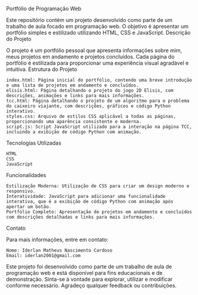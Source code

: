 Portfólio de Programação Web

Este repositório contém um projeto desenvolvido como parte de um trabalho de aula focado em programação web. 
O objetivo é apresentar um portfólio simples e estilizado utilizando HTML, CSS e JavaScript.
Descrição do Projeto

O projeto é um portfólio pessoal que apresenta informações sobre mim, meus projetos em andamento e projetos concluídos. 
Cada página do portfólio é estilizada para proporcionar uma experiência visual agradável e intuitiva.
Estrutura do Projeto

    index.html: Página inicial do portfólio, contendo uma breve introdução e uma lista de projetos em andamento e concluídos.
    elisis.html: Página detalhando o projeto do jogo 2D Elisis, com descrições, animações e links para mais informações.
    tcc.html: Página detalhando o projeto de um algoritmo para o problema do caixeiro viajante, com descrições, gráficos e código Python interativo.
    styles.css: Arquivo de estilos CSS aplicável a todas as páginas, proporcionando uma aparência consistente e moderna.
    script.js: Script JavaScript utilizado para a interação na página TCC, incluindo a exibição de código Python com animação.

Tecnologias Utilizadas

    HTML
    CSS
    JavaScript

Funcionalidades

    Estilização Moderna: Utilização de CSS para criar um design moderno e responsivo.
    Interatividade: JavaScript para adicionar uma funcionalidade interativa, que é a exibição de código Python com animação após apertar um botão.
    Portfólio Completo: Apresentação de projetos em andamento e concluídos com descrições detalhadas e links para mais informações.

Contato

Para mais informações, entre em contato:

    Nome: Iderlan Matheus Nascimento Cardoso
    Email: iderlan2001@gmail.com

Este projeto foi desenvolvido como parte de um trabalho de aula de programação web e está disponível para fins educacionais e de demonstração. 
Sinta-se à vontade para explorar, utilizar e modificar conforme necessário. Agradeço qualquer feedback ou contribuições.

